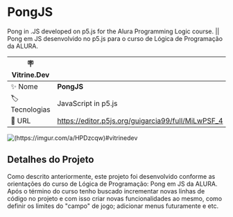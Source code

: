 # PongJS

Pong in .JS developed on p5.js for the Alura Programming Logic course. || Pong em JS desenvolvido no p5.js para o curso de Lógica de Programação da ALURA.

| :placard: Vitrine.Dev |     |
| -------------  | --- |
| :sparkles: Nome        | **PongJS**
| :label: Tecnologias | JavaScript in p5.js
| :rocket: URL         | https://editor.p5js.org/guigarcia99/full/MiLwPSF_4

<!-- Inserir imagem com a #vitrinedev ao final do link -->
![(https://imgur.com/a/HPDzcqw)](https://imgur.com/a/HPDzcqw)#vitrinedev

## Detalhes do Projeto

Como descrito anteriormente, este projeto foi desenvolvido conforme as orientações do curso de Lógica de Programação: Pong em JS da ALURA. Após o término do curso tenho buscado incrementar novas linhas de código no projeto e com isso criar novas funcionalidades ao mesmo, como definir os limites do "campo" de jogo; adicionar menus futuramente e etc.
